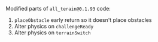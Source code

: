 Modified parts of `all_terain@0.1.93` code:

1. `placeObstacle` early return so it doesn't place obstacles
2. Alter physics on `challengeReady`
3. Alter physics on `terrainSwitch`
